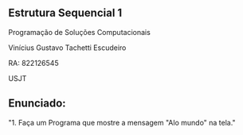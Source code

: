 ## Estrutura Sequencial 1

Programação de Soluções Computacionais

Vinícius Gustavo Tachetti Escudeiro

RA: 822126545

USJT

## Enunciado:

"1. Faça um Programa que mostre a mensagem "Alo mundo" na tela."

